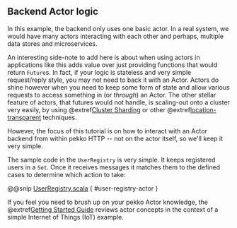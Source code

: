 Backend Actor logic
-------------------

In this example, the backend only uses one basic actor. In a real system, we would have many actors interacting with each other and perhaps, multiple data stores and microservices. 

An interesting side-note to add here is about when using actors in applications like this adds value over just providing functions that would return `Future`s.
In fact, if your logic is stateless and very simple request/reply style, you may not need to back it with an Actor. Actors do shine however when you need to keep some form of state and allow various requests to access something in (or *through*) an Actor. The other stellar feature of actors, that futures would not handle, is scaling-out onto a cluster very easily, by using @extref[Cluster Sharding](pekko:cluster-sharding.html) or other @extref[location-transparent](pekko:general/remoting.html) techniques.

However, the focus of this tutorial is on how to interact with an Actor backend from within pekko HTTP -- not on the actor itself, so we'll keep it very simple.
 
The sample code in the `UserRegistry` is very simple. It keeps registered users in a `Set`. Once it receives messages it matches them to the defined cases to determine which action to take:

@@snip [UserRegistry.scala]($g8src$/scala/$package$/UserRegistry.scala) { #user-registry-actor }

If you feel you need to brush up on your pekko Actor knowledge, the @extref[Getting Started Guide](pekko:guide/index.html) reviews actor concepts in the context of a simple Internet of Things (IoT) example.
